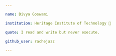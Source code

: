 ```yaml
---

name: Divya Goswami

institution: Heritage Institute of Technology 🚩

quote: I read and write but never execute.

github_user: rachejazz

---
```

